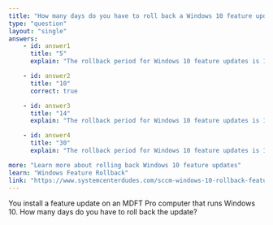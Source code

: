 ```yaml
---
title: "How many days do you have to roll back a Windows 10 feature update?"
type: "question"
layout: "single"
answers:
    - id: answer1
      title: "5"
      explain: "The rollback period for Windows 10 feature updates is 10 days, not 5."

    - id: answer2
      title: "10"
      correct: true

    - id: answer3
      title: "14"
      explain: "The rollback period for Windows 10 feature updates is 10 days, not 14."

    - id: answer4
      title: "30"
      explain: "The rollback period for Windows 10 feature updates is 10 days, not 30."

more: "Learn more about rolling back Windows 10 feature updates"
learn: "Windows Feature Rollback"
link: "https://www.systemcenterdudes.com/sccm-windows-10-rollback-feature-update-using-sccm-or-microsoft-intune/?utm_source=chatgpt.com"
---
```

You install a feature update on an MDFT Pro computer that runs Windows 10. How many days do you have to roll back the update?

